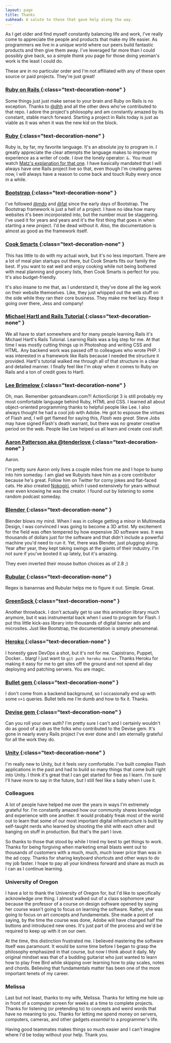 ```yaml
---
layout: page
title: Thanks
subhead: A salute to those that gave help along the way.
---
```


As I get older and find myself constantly balancing life and work, I've really come to appreciate the people and products that make my life easier. As programmers we live in a unique world where our peers build fantastic products and then give them away. I've leveraged far more than I could possibly give back, so a simple *thank you* page for those doing yeoman's work is the least I could do.

These are in no particular order and I'm not affiliated with any of these open source or paid projects. They're just great!

### [Ruby on Rails <sup><i class="fas fa-external-link fa-xs"></i></sup>](https://rubyonrails.org/){:class="text-decoration-none" }

Some things just just make sense to your brain and Ruby on Rails is no exception. Thanks to [@dhh](https://twitter.com/dhh/) and all the other devs who've contributed to that repo. I adore the project's philosophy and am constantly amazed by its constant, stable march forward. Starting a project in Rails today is just as viable as it was when it was the new kid on the block.

### [Ruby <sup><i class="fas fa-external-link fa-xs"></i></sup>](https://www.ruby-lang.org/en/){:class="text-decoration-none" }

Ruby is, by far, my favorite language. It's an absolute joy to program in. I greatly appreciate the clear attempts the language makes to improve my experience as a writer of code. I *love* the lonely operator: `&.` You must watch [Matz's explanation for that one](https://www.youtube.com/watch?v=LE0g2TUsJ4U#t=16m36s). I have basically mandated that I will always have one Rails project live so that, even though I'm creating games now, I will always have a reason to come back and touch Ruby every once in a while. 

### [Bootstrap <sup><i class="fas fa-external-link fa-xs"></i></sup>](https://getbootstrap.com/){:class="text-decoration-none" }

I've followed [@mdo](https://twitter.com/mdo) and [@fat](https://twitter.com/fat) since the early days of Bootstrap. The Bootstrap framework is just a hell of a project. I have no idea how many websites it's been incorporated into, but the number must be staggering. I've used it for years and years and it's the first thing that goes in when starting a new project. I'd be dead without it. Also, the documentation is almost as good as the framework itself.

### [Cook Smarts <sup><i class="fas fa-external-link fa-xs"></i></sup>](https://www.cooksmarts.com/){:class="text-decoration-none" }

This has little to do with my actual work, but it's no less important. There are a lot of meal plan startups out there, but Cook Smarts fits our family the best. If you want to eat well and enjoy cooking while not being bothered with meal planning and grocery lists, then Cook Smarts is perfect for you. It's also budget-friendly. 

It's also insane to me that, as I understand it, they've done all the leg work on their website themselves. Like, they just whipped out the web stuff on the side while they ran their core business. They make me feel lazy. Keep it going over there, Jess and company!  

### [Michael Hartl and Rails Tutorial <sup><i class="fas fa-external-link fa-xs"></i></sup>](https://www.railstutorial.org/){:class="text-decoration-none" }

We all have to start somewhere and for many people learning Rails it's Michael Hartl's Rails Tutorial. Learning Rails was a big step for me. At that time I was mostly cutting things up in Photoshop and writing CSS and HTML. Any backend work was passed off to colleagues who wrote PHP. I was interested in a framework like Rails because I needed the structure it provided. Hartl's tutorial walked me through all of that structure in a clear and detailed manner. I finally feel like I'm *okay* when it comes to Ruby on Rails and a ton of credit goes to Hartl. 

### [Lee Brimelow <sup><i class="fas fa-external-link fa-xs"></i></sup>](https://twitter.com/leebrimelow){:class="text-decoration-none" }

Oh, man. Remember gotoandlearn.com?! ActionScript 3 is still probably my most comfortable language behind Ruby, HTML and CSS. I learned all about object-oriented programming thanks to helpful people like Lee. I also always thought he had a cool job with Adobe. He got to espouse the virtues of Flash and, I will get flamed for saying this, *Flash was great*. Steve Jobs may have signed Flash's death warrant, but there was no greater creative period on the web. People like Lee helped us all learn and create cool stuff.

### [Aaron Patterson aka @tenderlove <sup><i class="fas fa-external-link fa-xs"></i></sup>](https://twitter.com/tenderlove){:class="text-decoration-none" }

Aaron.

I'm pretty sure Aaron only lives a couple miles from me and I hope to bump into him someday. I am glad we Rubyists have him as a core contributor because he's great. Follow him on Twitter for corny jokes and flat-faced cats. He also created [Nokogiri](https://nokogiri.org/), which I used extensively for years without ever even knowing he was the creator. I found out by listening to some random podcast someday. 

### [Blender <sup><i class="fas fa-external-link fa-xs"></i></sup>](https://www.blender.org/){:class="text-decoration-none" }

Blender blows my mind. When I was in college getting a minor in Multimedia Design, I was convinced I was going to become a 3D artist. My excitement for the field was often tempered by how expensive 3D software was. It was thousands of dollars just for the software and that didn't include a powerful machine you'd need to run it. Yet, there was Blender, just plugging along. Year after year, they kept taking swings at the giants of their industry. I'm not sure if you've booted it up lately, but it's amazing.

They even inverted their mouse button choices as of 2.8 ;)

### [Rubular <sup><i class="fas fa-external-link fa-xs"></i></sup>](https://rubular.com/){:class="text-decoration-none" }

Regex is banannas and Rubular helps me to figure it out. Simple. Great.

### [GreenSock <sup><i class="fas fa-external-link fa-xs"></i></sup>](https://greensock.com/){:class="text-decoration-none" }

Another throwback. I don't actually get to use this animation library much anymore, but it was instrumental back when I used to program for Flash. I put this little kick-ass library into thousands of digital banner ads and microsites. Just like Bootstrap, the documentation is simply phenomenal. 

### [Heroku <sup><i class="fas fa-external-link fa-xs"></i></sup>](https://heroku.com/){:class="text-decoration-none" }

I honestly gave DevOps a shot, but it's not for me. Capistrano, Puppet, Docker... blarg! I just want to `git push heroku master`. Thanks Heroku for making it easy for me to get sites off the ground and not spend all day deploying and patching servers. You are magic.

### [Bullet gem <sup><i class="fas fa-external-link fa-xs"></i></sup>](https://github.com/flyerhzm/bullet){:class="text-decoration-none" }

I don't come from a backend background, so I occasionally end up with some `n+1` queries. Bullet tells me I'm dumb and how to fix it. Thanks.

### [Devise gem <sup><i class="fas fa-external-link fa-xs"></i></sup>](https://github.com/plataformatec/devise){:class="text-decoration-none" }

Can you roll your own auth? I'm pretty sure I can't and I certainly wouldn't do as good of a job as the folks who contributed to the Devise gem. It's gone in nearly every Rails project I've ever done and I am eternally grateful for all the work they do. 

### [Unity <sup><i class="fas fa-external-link fa-xs"></i></sup>](https://unity.com/){:class="text-decoration-none" }

I'm really new to Unity, but it feels very comfortable. I've built complex Flash applications in the past and had to build so many things that come built right into Unity. I think it's great that I can get started for free as I learn. I'm sure I'll have more to say in the future, but I still feel like a baby when I use it.

### Colleagues

A lot of people have helped me over the years in ways I'm extremely grateful for. I'm constantly amazed how our community shares knowledge and experience with one another. It would probably freak most of the world out to learn that some of our most important digital infrastructure is built by self-taught nerds who learned by shooting the shit with each other and banging on stuff in production. But that's the part I love.

So thanks to those that stood by while I tried my best to get things to work. Thanks for being forgiving when marketing email blasts went out to thousands of customers with a much, much, *much* lower price than was in the ad copy. Thanks for sharing keyboard shortcuts and other ways to do my job faster. I hope to pay all your kindness forward and share as much as I can as I continue learning.

### University of Oregon

I have a lot to thank the University of Oregon for, but I'd like to specifically acknowledge one thing. I almost walked out of a class sophomore year because the professor of a course on design software opened by saying her course wasn't going to focus on learning the software. Rather, she was going to focus on art concepts and fundamentals. She made a point of saying, by the time the course was done, Adobe will have changed half the buttons and introduced new ones. It's just part of the process and we'd be required to keep up with it on our own.

At the time, this distinction frustrated me. I believed mastering the software itself was paramount. It would be some time before I began to grasp the philosophy emphasized in that course, but now I think about it daily. My original mindset was that of a budding guitarist who just wanted to learn how to play Free Bird while skipping over learning how to play scales, notes and chords. Believing that fundamentals matter has been one of the more important tenets of my career.

### Melissa
 
Last but not least, thanks to my wife, Melissa. Thanks for letting me hole up in front of a computer screen for weeks at a time to complete projects. Thanks for listening (or pretending to) to concepts and weird words that have no meaning to you. Thanks for letting me spend money on servers, computers, cameras, and other gadgets *essential* to a programmer's life.

Having good teammates makes things so much easier and I can't imagine where I'd be today without your help. Thank you.